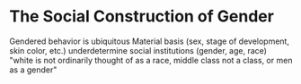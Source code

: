 # The Social Construction of Gender
Gendered behavior is ubiquitous
Material basis (sex, stage of development, skin color, etc.) underdetermine social institutions (gender, age, race)
"white is not ordinarily thought of as a race, middle class not a class, or men as a gender"
